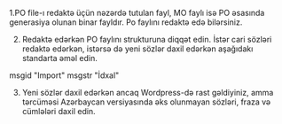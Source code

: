 1.PO file-ı redaktə üçün nəzərdə tutulan fayl, MO faylı isə PO əsasında generasiya olunan binar fayldır. 
Po faylını redaktə edə bilərsiniz.

2. Redaktə edərkən PO faylını strukturuna diqqət edin. İstər cari sözləri redaktə edərkən, istərsə də yeni sözlər daxil edərkən aşağıdakı standarta əməl edin. 

msgid "Import"
msgstr "İdxal"

3. Yeni sözlər daxil edərkən ancaq Wordpress-də rast gəldiyiniz, amma tərcüməsi Azərbaycan versiyasında əks olunmayan sözləri, fraza və cümlələri daxil edin. 